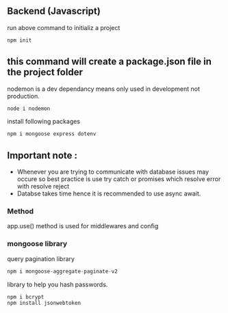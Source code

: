 ## Backend (Javascript)
run above command to initializ a project 
```javascript
npm init
```
this command will create a package.json file in the project folder
------------------
nodemon is a dev dependancy means only used in development not production.
```javascript
node i nodemon
```
install following packages
```javascript
npm i mongoose express dotenv
```

## Important note :
 - Whenever you are trying to communicate with database issues may occure so best practice is  use try catch or promises which resolve error with resolve reject
-  Databse takes time hence it is recommended to use async await. 

### Method
app.use() method is used for middlewares and config

### mongoose library
query pagination library
```javascript
npm i mongoose-aggregate-paginate-v2
```
library to help you hash passwords.
```javascript
npm i bcrypt
npm install jsonwebtoken
```